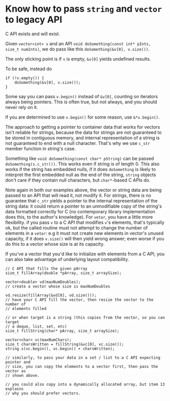 # Know how to pass `string` and `vector` to legacy API

C API exists and will exist.

Given `vector<int> v` and an API `void doSomething(const int* pInts, size_t numInts)`, we do pass like this `doSomething(&v[0], v.size())`.

The only sticking point is if `v` is empty, `&v[0]` yields undefined results.

To be safe, instead do
```
if (!v.empty()) {
    doSomething(&v[0], v.size());
}
```

Some say you can pass `v.begin()` instead of `&v[0]`, counting on iterators always being pointers. This is often true, but not always, and you should never rely on it.

If you are determined to use `v.begin()` for some reason, use `&*v.begin()`.

The approach to getting a pointer to container data that works for vectors isn't reliable for strings, because the data for strings are not guaranteed to be stored in contiguous memory, and internal representation of a string is not guaranteed to end with a null character. That's why we use `c_str` member function in string's case.

Something like `void doSomething(const char* pString)` can be passed `doSomething(s.c_str())`.
This works even if string is of length 0.
This also works if the string has embedded nulls, if it does `doSomething` is likely to interpret the first embedded null as the end of the string, `string` objects don't care if they contain null characters, but `char*`-based C APIs do.

Note again in both our examples above, the vector or string data are being passed to an API that will read it, not modify it.
For strings, there is no guarantee that `c_str` yields a pointer to the internal representation of the string data: it could return a pointer to an unmodifiable copy of the string's data formatted correctly for C (no contemporary library implementation does this, to the author's knowledge).
For `vetor`, you have a little more flexibility. if you pass `v` to a C API that modifies `v`'s elements, that's typically ok, but the called routine must not attempt to change the number of elements in a `vetor`: e.g it must not create new elements in vector's unused capacity, if it does `v.size()` will then yield wrong answer; even worse if you do this to a vector whose size is at its capacity.

If you've a vector that you'd like to initialize with elements from a C API, you can also take advantage of underlying layout compatibility.
```
// C API that fills the given pArray
size_t fillArray(double *pArray, size_t arraySize);

vector<double> vd(maxNumDoubles);
// create a vector whose size is maxNumDoubles

vd.resize(fillArray(&vd[0], vd.size()));
// have your C API fill the vector, then resize the vector to the number of
// elements filled

// or when target is a string (this copies from the vector, so you can target
// a deque, list, set, etc)
size_t fillString(char* pArray, size_t arraySize);

vector<char> vc(maxNumChars);
size_t charsWritten = fillString(&vc[0], vc.size());
string s(vc.begin(), vc.begin() + charsWritten);

// similarly, to pass your data in a set / list to a C API expecting pointer and
// size, you can copy the elements to a vector first, then pass the vector as
// shown above.

// you could also copy into a dynamically allocated array, but item 13 explains
// why you should prefer vectors.
```

